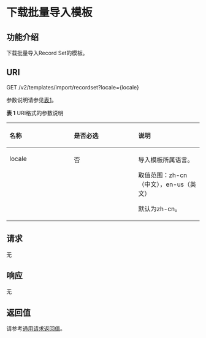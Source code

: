 # 下载批量导入模板<a name="ZH-CN_TOPIC_0130149198"></a>

## 功能介绍<a name="section2763065016101"></a>

下载批量导入Record Set的模板。

## URI<a name="section53701671161015"></a>

GET /v2/templates/import/recordset?locale=\{locale\}

参数说明请参见[表1](#table30807893173129)。

**表 1**  URI格式的参数说明

<a name="table30807893173129"></a>
<table><thead align="left"><tr id="row38661368173129"><th class="cellrowborder" valign="top" width="33.33333333333333%" id="mcps1.2.4.1.1"><p id="p14212988173129"><a name="p14212988173129"></a><a name="p14212988173129"></a>名称</p>
</th>
<th class="cellrowborder" valign="top" width="33.33333333333333%" id="mcps1.2.4.1.2"><p id="p23287688173129"><a name="p23287688173129"></a><a name="p23287688173129"></a>是否必选</p>
</th>
<th class="cellrowborder" valign="top" width="33.33333333333333%" id="mcps1.2.4.1.3"><p id="p1114682173129"><a name="p1114682173129"></a><a name="p1114682173129"></a>说明</p>
</th>
</tr>
</thead>
<tbody><tr id="row6301875173129"><td class="cellrowborder" valign="top" width="33.33333333333333%" headers="mcps1.2.4.1.1 "><p id="p5124116173129"><a name="p5124116173129"></a><a name="p5124116173129"></a>locale</p>
</td>
<td class="cellrowborder" valign="top" width="33.33333333333333%" headers="mcps1.2.4.1.2 "><p id="p166665209417"><a name="p166665209417"></a><a name="p166665209417"></a>否</p>
</td>
<td class="cellrowborder" valign="top" width="33.33333333333333%" headers="mcps1.2.4.1.3 "><p id="p807379194116"><a name="p807379194116"></a><a name="p807379194116"></a>导入模板所属语言。</p>
<p id="p56820233173129"><a name="p56820233173129"></a><a name="p56820233173129"></a>取值范围：zh-cn（中文），en-us（英文）</p>
<p id="p6265006894134"><a name="p6265006894134"></a><a name="p6265006894134"></a>默认为zh-cn。</p>
</td>
</tr>
</tbody>
</table>

## 请求<a name="section44958995161021"></a>

无

## 响应<a name="section40090803161031"></a>

无

## 返回值<a name="section42637797161043"></a>

请参考[通用请求返回值](通用请求返回值.md)。

